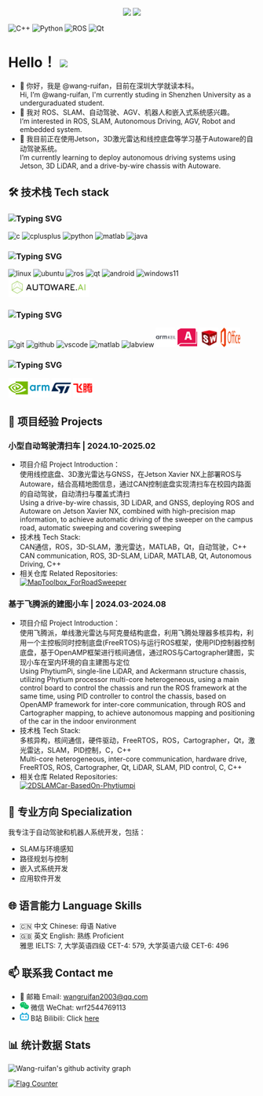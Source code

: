 <p align = "center">
  <img src = "https://github-readme-stats.vercel.app/api?username=wang-ruifan&count_private=true&show_icons=true&hide=contribs">
  <img src = "https://github-readme-stats.vercel.app/api/top-langs/?username=wang-ruifan">
</p>

![C++](https://img.shields.io/badge/C%2B%2B-00599C?style=flat&logo=c%2B%2B&logoColor=white)
![Python](https://img.shields.io/badge/Python-3776AB?style=flat&logo=python&logoColor=white)
![ROS](https://img.shields.io/badge/ROS-22314E?style=flat&logo=ros&logoColor=white)
![Qt](https://img.shields.io/badge/Qt-41CD52?style=flat&logo=qt&logoColor=white)

# Hello！ <img src="https://raw.githubusercontent.com/MartinHeinz/MartinHeinz/master/wave.gif" width="30px">

- 👋 你好，我是 @wang-ruifan，目前在深圳大学就读本科。  
Hi, I’m @wang-ruifan, I'm currently studing in Shenzhen University as a underguraduated student.
- 👀 我对 ROS、SLAM、自动驾驶、AGV、机器人和嵌入式系统感兴趣。  
I’m interested in ROS, SLAM, Autonomous Driving, AGV, Robot and embedded system.
- 🌱 我目前正在使用Jetson，3D激光雷达和线控底盘等学习基于Autoware的自动驾驶系统。  
I’m currently learning to deploy autonomous driving systems using Jetson, 3D LiDAR, and a drive-by-wire chassis with Autoware.

## 🛠 技术栈 Tech stack

### ![Typing SVG](https://readme-typing-svg.demolab.com/?lines=Programing+languages&height=40&vCenter=true&font=Fira+Code&color=00599C)  

<p>
  <img src="https://cdn.jsdelivr.net/gh/devicons/devicon@latest/icons/c/c-original.svg" alt="c" width="40" height="40"/>
  <img src="https://cdn.jsdelivr.net/gh/devicons/devicon@latest/icons/cplusplus/cplusplus-original.svg" alt="cplusplus" width="40" height="40"/>
  <img src="https://cdn.jsdelivr.net/gh/devicons/devicon@latest/icons/python/python-original-wordmark.svg" alt="python" width="40" height="40"/>
  <img src="https://cdn.jsdelivr.net/gh/devicons/devicon@latest/icons/matlab/matlab-original.svg" alt="matlab" width="40" height="40"/>
  <img src="https://cdn.jsdelivr.net/gh/devicons/devicon@latest/icons/java/java-original-wordmark.svg" alt="java" width="40" height="40"/>
</p>

### ![Typing SVG](https://readme-typing-svg.demolab.com/?lines=Frameworks&height=40&vCenter=true&font=Fira+Code&color=FCC624)  

<p>
  <img src="https://cdn.jsdelivr.net/gh/devicons/devicon@latest/icons/linux/linux-original.svg" alt="linux" width="40" height="40"/>
  <img src="https://cdn.jsdelivr.net/gh/devicons/devicon@latest/icons/ubuntu/ubuntu-original-wordmark.svg" alt="ubuntu" width="40" height="40"/>
  <img src="https://cdn.jsdelivr.net/gh/devicons/devicon@latest/icons/ros/ros-original-wordmark.svg" alt="ros" width="40" height="40"/>
  <img src="https://cdn.jsdelivr.net/gh/devicons/devicon@latest/icons/qt/qt-original.svg" alt="qt" width="40" height="40"/>
  <img src="https://cdn.jsdelivr.net/gh/devicons/devicon@latest/icons/android/android-original-wordmark.svg" alt="android" width="40" height="40"/>
  <img src="https://cdn.jsdelivr.net/gh/devicons/devicon@latest/icons/windows11/windows11-original-wordmark.svg" alt="windows11" width="40" height="40"/>
  <img src="/icons/autoware.png" alt="autoware" height="40"/>
</p>

### ![Typing SVG](https://readme-typing-svg.demolab.com/?lines=Tools&height=40&vCenter=true&font=Fira+Code&color=F05032)  

<p>
  <img src="https://cdn.jsdelivr.net/gh/devicons/devicon@latest/icons/git/git-original-wordmark.svg" alt="git" width="40" height="40"/>
  <img src="https://cdn.jsdelivr.net/gh/devicons/devicon@latest/icons/github/github-original-wordmark.svg" alt="github" width="40" height="40"/>
  <img src="https://cdn.jsdelivr.net/gh/devicons/devicon@latest/icons/vscode/vscode-original-wordmark.svg" alt="vscode" width="40" height="40"/>
  <img src="https://cdn.jsdelivr.net/gh/devicons/devicon@latest/icons/matlab/matlab-original.svg" alt="matlab" width="40" height="40"/>
  <img src="https://cdn.jsdelivr.net/gh/devicons/devicon@latest/icons/labview/labview-original-wordmark.svg" alt="labview" width="40" height="40"/>
  <img src="/icons/armkeil.svg" alt="armkeil" width="40" height="40"/>
  <img src="/icons/autocad.svg" alt="autocad" width="40" height="40"/>
  <img src="/icons/solidworks.svg" alt="solidworks" width="40" height="40"/>
  <img src="/icons/office.svg" alt="office" width="40" height="40"/>
</p>

### ![Typing SVG](https://readme-typing-svg.demolab.com/?lines=Hardware&height=40&vCenter=true&font=Fira+Code&color=76B900)  

<p>
  <img src="/icons/nvidia.svg" alt="nvidia" width="40" height="40"/>
  <img src="/icons/arm.svg" alt="arm" width="40" height="40"/>
  <img src="/icons/stmicroelectronics.svg" alt="stmicroelectronics" width="40" height="40"/>
  <img src="/icons/phytium.svg" alt="phytium" width="40" height="40"/>
</p>

## 🚀 项目经验 Projects

### 小型自动驾驶清扫车 | 2024.10-2025.02
- 项目介绍 Project Introduction：  
  使用线控底盘、3D激光雷达与GNSS，在Jetson Xavier NX上部署ROS与Autoware，结合高精地图信息，通过CAN控制底盘实现清扫车在校园内路面的自动驾驶，自动清扫与覆盖式清扫  
  Using a drive-by-wire chassis, 3D LiDAR, and GNSS, deploying ROS and Autoware on Jetson Xavier NX, combined with high-precision map information, to achieve automatic driving of the sweeper on the campus road, automatic sweeping and covering sweeping
- 技术栈 Tech Stack:  
  CAN通信，ROS，3D-SLAM，激光雷达，MATLAB，Qt，自动驾驶，C++  
  CAN communication, ROS, 3D-SLAM, LiDAR, MATLAB, Qt, Autonomous Driving, C++
- 相关仓库 Related Repositories:  
  [![MapToolbox_ForRoadSweeper](https://github-readme-stats.vercel.app/api/pin/?username=wang-ruifan&repo=MapToolbox_ForRoadSweeper)](https://github.com/wang-ruifan/MapToolbox_ForRoadSweeper)

### 基于飞腾派的建图小车 | 2024.03-2024.08
- 项目介绍 Project Introduction：  
  使用飞腾派，单线激光雷达与阿克曼结构底盘，利用飞腾处理器多核异构，利用一个主控板同时控制底盘(FreeRTOS)与运行ROS框架，使用PID控制器控制底盘，基于OpenAMP框架进行核间通信，通过ROS与Cartographer建图，实现小车在室内环境的自主建图与定位  
  Using PhytiumPi, single-line LiDAR, and Ackermann structure chassis, utilizing Phytium processor multi-core heterogeneous, using a main control board to control the chassis and run the ROS framework at the same time, using PID controller to control the chassis, based on OpenAMP framework for inter-core communication, through ROS and Cartographer mapping, to achieve autonomous mapping and positioning of the car in the indoor environment
- 技术栈 Tech Stack:  
  多核异构，核间通信，硬件驱动，FreeRTOS，ROS，Cartographer，Qt，激光雷达，SLAM，PID控制，C，C++  
  Multi-core heterogeneous, inter-core communication, hardware drive, FreeRTOS, ROS, Cartographer, Qt, LiDAR, SLAM, PID control, C, C++
- 相关仓库 Related Repositories:  
  [![2DSLAMCar-BasedOn-Phytiumpi](https://github-readme-stats.vercel.app/api/pin/?username=wang-ruifan&repo=2DSLAMCar-BasedOn-Phytiumpi)](https://github.com/wang-ruifan/2DSLAMCar-BasedOn-Phytiumpi)

## 🤖 专业方向 Specialization

我专注于自动驾驶和机器人系统开发，包括：

- SLAM与环境感知
- 路径规划与控制
- 嵌入式系统开发
- 应用软件开发

## 🌐 语言能力 Language Skills

- 🇨🇳 中文 Chinese: 母语 Native
- 🇬🇧 英文 English: 熟练 Proficient  
  雅思 IELTS: 7, 大学英语四级 CET-4: 579, 大学英语六级 CET-6: 496

## 📫 联系我 Contact me  

- 📧 邮箱 Email: wangruifan2003@qq.com  
- <img src="/icons/wechat.svg" width="18px"> 微信 WeChat: wrf2544769113  
- <img src="/icons/bilibili.svg" width="18px"> B站 Bilibili: Click [here](https://space.bilibili.com/208836991)

## 📊 统计数据 Stats
![Wang-ruifan's github activity graph](https://github-readme-activity-graph.vercel.app/graph?username=wang-ruifan&theme=github-compact)

<a href="https://info.flagcounter.com/KRvJ"><img src="https://s01.flagcounter.com/map/KRvJ/size_s/txt_000000/border_CCCCCC/pageviews_1/viewers_0/flags_0/" alt="Flag Counter" border="0"></a>
